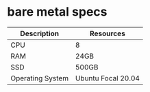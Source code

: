 # bare metal specs


Description | Resources
---|---
CPU | 8
RAM | 24GB
SSD | 500GB
Operating System | Ubuntu Focal 20.04

